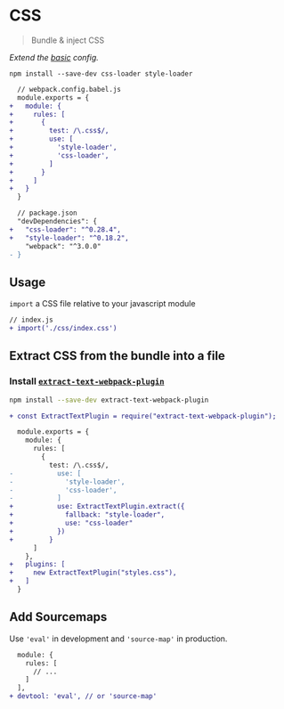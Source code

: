 # CSS
> Bundle & inject CSS

*Extend the [basic](https://github.com/mrmartineau/webpack-recipes/blob/master/basic/webpack.config.babel.js) config.*

```
npm install --save-dev css-loader style-loader
```

```diff
  // webpack.config.babel.js
  module.exports = {
+   module: {
+     rules: [
+       {
+         test: /\.css$/,
+         use: [
+           'style-loader',
+           'css-loader',
+         ]
+       }
+     ]
+   }
  }

  // package.json
  "devDependencies": {
+   "css-loader": "^0.28.4",
+   "style-loader": "^0.18.2",
    "webpack": "^3.0.0"
- }
```

## Usage
`import` a CSS file relative to your javascript module

```diff
// index.js
+ import('./css/index.css')
```

## Extract CSS from the bundle into a file

### Install [`extract-text-webpack-plugin`](https://github.com/webpack-contrib/extract-text-webpack-plugin)
```sh
npm install --save-dev extract-text-webpack-plugin
```

```diff
+ const ExtractTextPlugin = require("extract-text-webpack-plugin");

  module.exports = {
    module: {
      rules: [
        {
          test: /\.css$/,
-           use: [
-             'style-loader',
-             'css-loader',
-           ]
+           use: ExtractTextPlugin.extract({
+             fallback: "style-loader",
+             use: "css-loader"
+           })
+         }
      ]
    },
+   plugins: [
+     new ExtractTextPlugin("styles.css"),
+   ]
  }
```

## Add Sourcemaps
Use `'eval'` in development and `'source-map'` in production.

```diff
  module: {
    rules: [
      // ...
    ]
  ],
+ devtool: 'eval', // or 'source-map'
```

